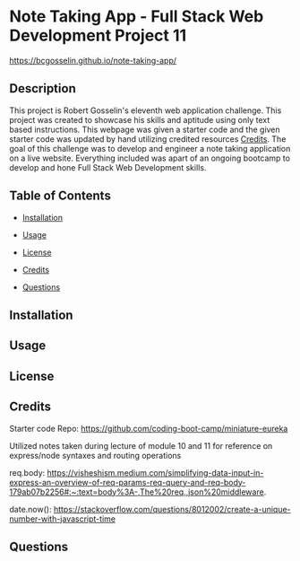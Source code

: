 # Note Taking App - Full Stack Web Development Project 11

https://bcgosselin.github.io/note-taking-app/

## Description
This project is Robert Gosselin's eleventh web application challenge. This project was created to showcase his skills and aptitude using only text based instructions. This webpage was given a starter code and the given starter code was updated by hand utilizing credited resources [Credits](#credits). The goal of this challenge was to develop and engineer a note taking application on a live website. Everything included was apart of an ongoing bootcamp to develop and hone Full Stack Web Development skills.

## Table of Contents
- [Installation](#installation)
- [Usage](#usage)
- [License](#license)
- [Credits](#credits)

- [Questions](#questions)

## Installation

## Usage

## License

## Credits
Starter code Repo: https://github.com/coding-boot-camp/miniature-eureka

Utilized notes taken during lecture of module 10 and 11 for reference on express/node syntaxes and routing operations

req.body:
    https://visheshism.medium.com/simplifying-data-input-in-express-an-overview-of-req-params-req-query-and-req-body-179ab07b2256#:~:text=body%3A-,The%20req.,json%20middleware.

date.now():
    https://stackoverflow.com/questions/8012002/create-a-unique-number-with-javascript-time

## Questions
